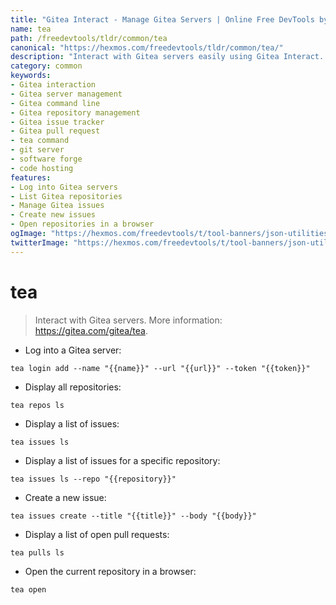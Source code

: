 ```yaml
---
title: "Gitea Interact - Manage Gitea Servers | Online Free DevTools by Hexmos"
name: tea
path: /freedevtools/tldr/common/tea
canonical: "https://hexmos.com/freedevtools/tldr/common/tea/"
description: "Interact with Gitea servers easily using Gitea Interact. Manage repositories, issues, and pull requests from the command line. Free online tool, no registration required."
category: common
keywords:
- Gitea interaction
- Gitea server management
- Gitea command line
- Gitea repository management
- Gitea issue tracker
- Gitea pull request
- tea command
- git server
- software forge
- code hosting
features:
- Log into Gitea servers
- List Gitea repositories
- Manage Gitea issues
- Create new issues
- Open repositories in a browser
ogImage: "https://hexmos.com/freedevtools/t/tool-banners/json-utilities-banner.png"
twitterImage: "https://hexmos.com/freedevtools/t/tool-banners/json-utilities-banner.png"
---
```


# tea

> Interact with Gitea servers.
> More information: <https://gitea.com/gitea/tea>.

- Log into a Gitea server:

`tea login add --name "{{name}}" --url "{{url}}" --token "{{token}}"`

- Display all repositories:

`tea repos ls`

- Display a list of issues:

`tea issues ls`

- Display a list of issues for a specific repository:

`tea issues ls --repo "{{repository}}"`

- Create a new issue:

`tea issues create --title "{{title}}" --body "{{body}}"`

- Display a list of open pull requests:

`tea pulls ls`

- Open the current repository in a browser:

`tea open`

